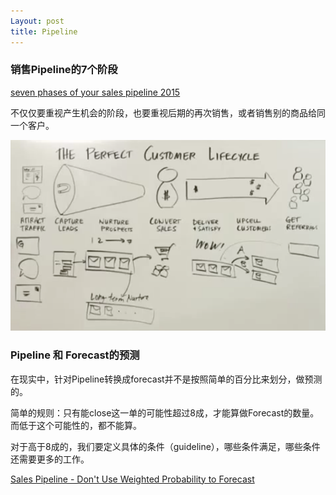 ```yaml
---
Layout: post
title: Pipeline
---
```




### 销售Pipeline的7个阶段

[seven phases of your sales pipeline 2015](https://www.youtube.com/watch?v=8YVnFGJ92Qo)

不仅仅要重视产生机会的阶段，也要重视后期的再次销售，或者销售别的商品给同一个客户。

![7pp](../img/LearnSelling/7pp.png)

### Pipeline 和 Forecast的预测

在现实中，针对Pipeline转换成forecast并不是按照简单的百分比来划分，做预测的。

简单的规则：只有能close这一单的可能性超过8成，才能算做Forecast的数量。而低于这个可能性的，都不能算。

对于高于8成的，我们要定义具体的条件（guideline），哪些条件满足，哪些条件还需要更多的工作。

[Sales Pipeline - Don't Use Weighted Probability to Forecast](https://www.youtube.com/watch?v=QkHdeiAWYFM)